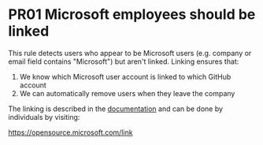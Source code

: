 # PR01 Microsoft employees should be linked

This rule detects users who appear to be Microsoft users (e.g. company or email
field contains "Microsoft") but aren't linked. Linking ensures that:

1. We know which Microsoft user account is linked to which GitHub account
2. We can automatically remove users when they leave the company

The linking is described in the [documentation] and can be done by individuals
by visiting:

https://opensource.microsoft.com/link

[documentation]: (https://docs.opensource.microsoft.com/tools/github/accounts/linking.html)
